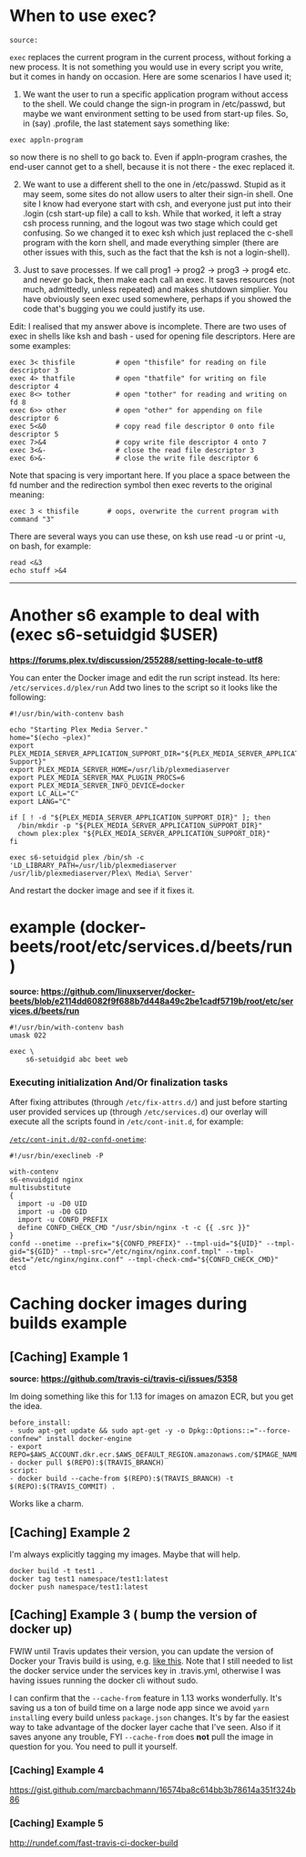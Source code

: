 # When to use exec?

`source: `

`exec` replaces the current program in the current process, without forking a new process. It is not something you would use in every script you write, but it comes in handy on occasion. Here are some scenarios I have used it;

1. We want the user to run a specific application program without access to the shell. We could change the sign-in program in /etc/passwd, but maybe we want environment setting to be used from start-up files. So, in (say) .profile, the last statement says something like:

`exec appln-program`

so now there is no shell to go back to. Even if appln-program crashes, the end-user cannot get to a shell, because it is not there - the exec replaced it.

2. We want to use a different shell to the one in /etc/passwd. Stupid as it may seem, some sites do not allow users to alter their sign-in shell. One site I know had everyone start with csh, and everyone just put into their .login (csh start-up file) a call to ksh. While that worked, it left a stray csh process running, and the logout was two stage which could get confusing. So we changed it to exec ksh which just replaced the c-shell program with the korn shell, and made everything simpler (there are other issues with this, such as the fact that the ksh is not a login-shell).

3. Just to save processes. If we call prog1 -> prog2 -> prog3 -> prog4 etc. and never go back, then make each call an exec. It saves resources (not much, admittedly, unless repeated) and makes shutdown simplier.
You have obviously seen exec used somewhere, perhaps if you showed the code that's bugging you we could justify its use.

Edit: I realised that my answer above is incomplete. There are two uses of exec in shells like ksh and bash - used for opening file descriptors. Here are some examples:

```
exec 3< thisfile          # open "thisfile" for reading on file descriptor 3
exec 4> thatfile          # open "thatfile" for writing on file descriptor 4
exec 8<> tother           # open "tother" for reading and writing on fd 8
exec 6>> other            # open "other" for appending on file descriptor 6
exec 5<&0                 # copy read file descriptor 0 onto file descriptor 5
exec 7>&4                 # copy write file descriptor 4 onto 7
exec 3<&-                 # close the read file descriptor 3
exec 6>&-                 # close the write file descriptor 6
```

Note that spacing is very important here. If you place a space between the fd number and the redirection symbol then exec reverts to the original meaning:


`exec 3 < thisfile       # oops, overwrite the current program with command "3"`

There are several ways you can use these, on ksh use read -u or print -u, on bash, for example:

```
read <&3
echo stuff >&4
```

------------------------

# Another s6 example to deal with (exec s6-setuidgid $USER)

**https://forums.plex.tv/discussion/255288/setting-locale-to-utf8**

You can enter the Docker image and edit the run script instead. Its here: `/etc/services.d/plex/run`
Add two lines to the script so it looks like the following:

```
#!/usr/bin/with-contenv bash

echo "Starting Plex Media Server."
home="$(echo ~plex)"
export PLEX_MEDIA_SERVER_APPLICATION_SUPPORT_DIR="${PLEX_MEDIA_SERVER_APPLICATION_SUPPORT_DIR:-${home}/Library/Application Support}"
export PLEX_MEDIA_SERVER_HOME=/usr/lib/plexmediaserver
export PLEX_MEDIA_SERVER_MAX_PLUGIN_PROCS=6
export PLEX_MEDIA_SERVER_INFO_DEVICE=docker
export LC_ALL="C"
export LANG="C"

if [ ! -d "${PLEX_MEDIA_SERVER_APPLICATION_SUPPORT_DIR}" ]; then
  /bin/mkdir -p "${PLEX_MEDIA_SERVER_APPLICATION_SUPPORT_DIR}"
  chown plex:plex "${PLEX_MEDIA_SERVER_APPLICATION_SUPPORT_DIR}"
fi

exec s6-setuidgid plex /bin/sh -c 'LD_LIBRARY_PATH=/usr/lib/plexmediaserver /usr/lib/plexmediaserver/Plex\ Media\ Server'
```

And restart the docker image and see if it fixes it.



# example (docker-beets/root/etc/services.d/beets/run)

**source: https://github.com/linuxserver/docker-beets/blob/e2114dd6082f9f688b7d448a49c2be1cadf5719b/root/etc/services.d/beets/run**

```
#!/usr/bin/with-contenv bash
umask 022

exec \
	s6-setuidgid abc beet web
```

### Executing initialization And/Or finalization tasks

After fixing attributes (through `/etc/fix-attrs.d/`) and just before starting user provided services up (through `/etc/services.d`) our overlay will execute all the scripts found in `/etc/cont-init.d`, for example:

[`/etc/cont-init.d/02-confd-onetime`](https://github.com/just-containers/nginx-loadbalancer/blob/master/rootfs/etc/cont-init.d/02-confd-onetime):

```
#!/usr/bin/execlineb -P

with-contenv
s6-envuidgid nginx
multisubstitute
{
  import -u -D0 UID
  import -u -D0 GID
  import -u CONFD_PREFIX
  define CONFD_CHECK_CMD "/usr/sbin/nginx -t -c {{ .src }}"
}
confd --onetime --prefix="${CONFD_PREFIX}" --tmpl-uid="${UID}" --tmpl-gid="${GID}" --tmpl-src="/etc/nginx/nginx.conf.tmpl" --tmpl-dest="/etc/nginx/nginx.conf" --tmpl-check-cmd="${CONFD_CHECK_CMD}" etcd

```

### [](#writing-a-service-script)

# Caching docker images during builds example


## [Caching] Example 1
**source: https://github.com/travis-ci/travis-ci/issues/5358**

Im doing something like this for 1.13 for images on amazon ECR, but you get the idea.

```
before_install:
- sudo apt-get update && sudo apt-get -y -o Dpkg::Options::="--force-confnew" install docker-engine
- export REPO=$AWS_ACCOUNT.dkr.ecr.$AWS_DEFAULT_REGION.amazonaws.com/$IMAGE_NAME
- docker pull $(REPO):$(TRAVIS_BRANCH)
script:
- docker build --cache-from $(REPO):$(TRAVIS_BRANCH) -t $(REPO):$(TRAVIS_COMMIT) .

```

Works like a charm.


## [Caching] Example 2

I'm always explicitly tagging my images. Maybe that will help.

```
docker build -t test1 .
docker tag test1 namespace/test1:latest
docker push namespace/test1:latest
```


## [Caching] Example 3 ( bump the version of docker up)

FWIW until Travis updates their version, you can update the version of Docker your Travis build is using, e.g. [like this](https://gist.github.com/dylanscott/ea6cff4900c50f4e85a58c01477e9473). Note that I still needed to list the docker service under the services key in .travis.yml, otherwise I was having issues running the docker cli without sudo.

I can confirm that the `--cache-from` feature in 1.13 works wonderfully. It's saving us a ton of build time on a large node app since we avoid `yarn install`ing every build unless `package.json` changes. It's by far the easiest way to take advantage of the docker layer cache that I've seen. Also if it saves anyone any trouble, FYI `--cache-from` does **not** pull the image in question for you. You need to pull it yourself.


### [Caching] Example 4

https://gist.github.com/marcbachmann/16574ba8c614bb3b78614a351f324b86

### [Caching] Example 5

http://rundef.com/fast-travis-ci-docker-build
